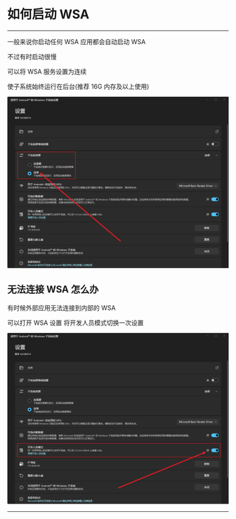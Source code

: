 # 如何启动 WSA

---

一般来说你启动任何 WSA 应用都会自动启动 WSA

不过有时启动很慢

可以将 WSA 服务设置为连续

使子系统始终运行在后台(推荐 16G 内存及以上使用)

<!-- ![WSA 连续](./photo/WSA/WSA-setting-continuity.png#gh-light-mode-only) -->
![WSA 连续](./photo/WSA/WSA-setting-continuity-dark.png#gh-dark-mode-only)

## 无法连接 WSA 怎么办

有时候外部应用无法连接到内部的 WSA

可以打开 WSA 设置 将开发人员模式切换一次设置

<!-- ![WSA 开发模式](./photo/WSA/WSA-setting-developer-mode.png#gh-light-mode-only) -->
![WSA 开发模式](./photo/WSA/WSA-setting-developer-mode-dark.png#gh-dark-mode-only)

---
